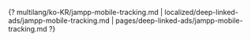 {? multilang/ko-KR/jampp-mobile-tracking.md | localized/deep-linked-ads/jampp-mobile-tracking.md | pages/deep-linked-ads/jampp-mobile-tracking.md ?}
